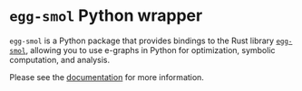# `egg-smol` Python wrapper

`egg-smol` is a Python package that provides bindings to the Rust library [`egg-smol`](https://github.com/mwillsey/egg-smol/),
allowing you to use e-graphs in Python for optimization, symbolic computation, and analysis.

Please see the [documentation](https://egg-smol-python.readthedocs.io/en/latest/) for more information.
